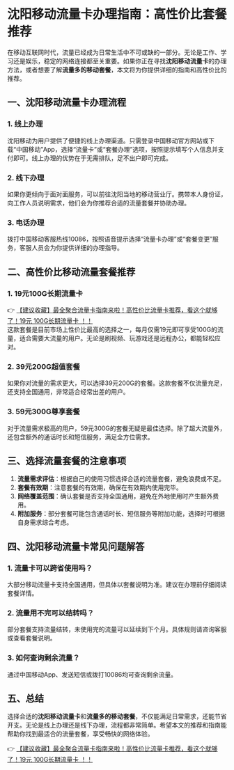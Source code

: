 # 沈阳移动流量卡办理指南：高性价比套餐推荐

在移动互联网时代，流量已经成为日常生活中不可或缺的一部分。无论是工作、学习还是娱乐，稳定的网络连接都至关重要。如果你正在寻找**沈阳移动流量卡**的办理方法，或者想要了解**流量多的移动套餐**，本文将为你提供详细的指南和高性价比的推荐。

## 一、沈阳移动流量卡办理流程

### 1. 线上办理
沈阳移动为用户提供了便捷的线上办理渠道。只需登录中国移动官方网站或下载“中国移动”App，选择“流量卡”或“套餐办理”选项，按照提示填写个人信息并支付即可。线上办理的优势在于无需排队，足不出户即可完成。

### 2. 线下办理
如果你更倾向于面对面服务，可以前往沈阳当地的移动营业厅。携带本人身份证，向工作人员说明需求，他们会为你推荐合适的流量套餐并协助办理。

### 3. 电话办理
拨打中国移动客服热线10086，按照语音提示选择“流量卡办理”或“套餐变更”服务，客服人员会为你提供详细的办理指导。

## 二、高性价比移动流量套餐推荐

### 1. 19元100G长期流量卡
👉 [【建议收藏】最全聚合流量卡指南来啦！高性价比流量卡推荐，看这个就够了！19元 100G长期流量卡 ！！](https://bit.ly/Liuliangka)  
这款套餐是目前市场上性价比最高的选择之一，每月仅需19元即可享受100G的流量，适合需要大流量的用户。无论是刷视频、玩游戏还是远程办公，都能轻松应对。

### 2. 39元200G超值套餐
如果你对流量的需求更大，可以选择39元200G的套餐。这款套餐不仅流量充足，还支持全国通用，非常适合经常出差的用户。

### 3. 59元300G尊享套餐
对于流量需求极高的用户，59元300G的套餐无疑是最佳选择。除了超大流量外，还包含额外的通话时长和短信服务，满足全方位需求。

## 三、选择流量套餐的注意事项

1. **流量需求评估**：根据自己的使用习惯选择合适的流量套餐，避免浪费或不足。
2. **套餐有效期**：注意套餐的有效期，确保在有效期内使用完毕。
3. **网络覆盖范围**：确认套餐是否支持全国通用，避免在外地使用时产生额外费用。
4. **附加服务**：部分套餐可能包含通话时长、短信服务等附加功能，选择时可根据自身需求综合考虑。

## 四、沈阳移动流量卡常见问题解答

### 1. 流量卡可以跨省使用吗？
大部分移动流量卡支持全国通用，但具体以套餐说明为准。建议在办理前仔细阅读套餐详情。

### 2. 流量用不完可以结转吗？
部分套餐支持流量结转，未使用完的流量可以延续到下个月。具体规则请咨询客服或查看套餐说明。

### 3. 如何查询剩余流量？
通过中国移动App、发送短信或拨打10086均可查询剩余流量。

## 五、总结

选择合适的**沈阳移动流量卡**和**流量多的移动套餐**，不仅能满足日常需求，还能节省开支。无论是线上办理还是线下办理，流程都非常简单。希望本文的推荐和指南能帮助你找到最适合的流量套餐，享受畅快的网络体验。

👉 [【建议收藏】最全聚合流量卡指南来啦！高性价比流量卡推荐，看这个就够了！19元 100G长期流量卡 ！！](https://bit.ly/Liuliangka)